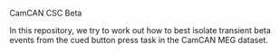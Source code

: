 CamCAN CSC Beta

In this repository, we try to work out how to best isolate transient beta events from the 
cued button press task in the CamCAN MEG dataset.

  
